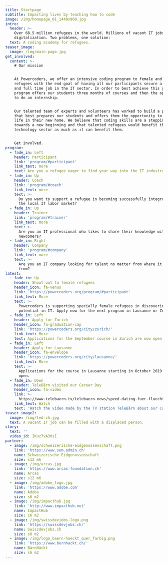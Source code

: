 ```yaml
---
title: Startpage
subtitle: Impacting lives by teaching how to code
image: /img/homepage_01_1440x960.jpg
intro:
  header: >-
    Over 68.5 million refugees in the world. Millions of vacant IT jobs due to
    digitalization. Two problems, one solution:
  text: A coding academy for refugees.
teaser_image:
  image: /img/main-page.jpg
get_involved:
  content: >-
    # Our mission


    At Powercoders, we offer an intensive coding program to female and male
    refugees with the end goal of having all our participants secure a permanent
    and full time job in the IT sector. In order to best achieve this goal, our
    program offers our students three months of courses and then the opportunity
    to do an internship.


    Our talented team of experts and volunteers has worked to build a program
    that best prepares our students and offers them the opportunity to build a
    life in their new home. We believe that coding skills are a stepping stone
    towards a new beginning and that talented refugees would benefit the
    technology sector as much as it can benefit them. 


    Get involved.
program:
  - fade_in: Left
    header: Participant
    link: 'program/#participant'
    link_text: more
    text: Are you a refugee eager to find your way into the IT industry?
  - fade_in: Up
    header: Coach
    link: 'program/#coach'
    link_text: more
    text: >-
      Do you want to support a refugee in becoming successfully integrated in
      the local IT labor market?
  - fade_in: Up
    header: Trainer
    link: 'program/#trainer'
    link_text: more
    text: >-
      Are you an IT professional who likes to share their knowledge with
      newcomers?
  - fade_in: Right
    header: Company
    link: 'program/#company'
    link_text: more
    text: >-
      Are you an IT company looking for talent no matter from where it comes
      from?
latest:
  - fade_in: Up
    header: Shout out to female refugees
    header_icon: fa-venus
    link: 'https://powercoders.org/program/#participant'
    link_text: More
    text: >-
      Powercoders is supporting specially female refugees in discovering their
      potential in IT. Apply now for the next program in Lausanne or Zurich.
  - fade_in: Left
    header: Apply for Zurich
    header_icon: fa-graduation-cap
    link: 'https://powercoders.org/city/zurich/'
    link_text: More
    text: Applications for the September course in Zurich are now open.
  - fade_in: Left
    header: Apply for Lausanne
    header_icon: fa-envelope
    link: 'https://powercoders.org/city/lausanne/'
    link_text: More
    text: >-
      Applications for the course in Lausanne starting in October 2019 are now
      open.
  - fade_in: Down
    header: TeleBärn visited our Career Day
    header_icon: fa-video
    link: >-
      https://www.telebaern.tv/telebaern-news/speed-dating-fuer-fluechtlinge-auf-jobsuche-134634806?utm_source=shared-twitter&fbclid=IwAR02OOUtKNmn8sd1Y1VBSxLNq5ipL_nK-POYdAi57gR7x_HMD2kDmA2oo2s
    link_text: Watch
    text: 'Watch the video made by the TV station TeleBärn about our Career Day.  '
teaser_image2:
  image: /img/ted-zh.jpg
  text: A vacant IT job can be filled with a displaced person.
story:
  text: ''
  video_id: IKuz7vA30sI
partner:
  - image: /img/schweizerische-eidgenossenschaft.png
    link: 'https://www.sem.admin.ch'
    name: Schweizerische Eidgenossenschaft
    size: s12 m6
  - image: /img/arcas.jpg
    link: 'https://www.arcas-foundation.ch'
    name: Arcas
    size: s12 m6
  - image: /img/adobe_logo.jpg
    link: 'https://www.adobe.com'
    name: Adobe
    size: s6 m2
  - image: /img/impacthub.jpg
    link: 'http://www.impacthub.net'
    name: ImpactHub
    size: s6 m2
  - image: /img/swissdevjobs-logo.png
    link: 'https://swissdevjobs.ch/'
    name: Swissdevjobs.ch
    size: s6 m2
  - image: /img/logo_baern-haeckt_quer_farbig.png
    link: 'https://www.bernhackt.ch/'
    name: BärnHäckt
    size: s6 m2
---
```


